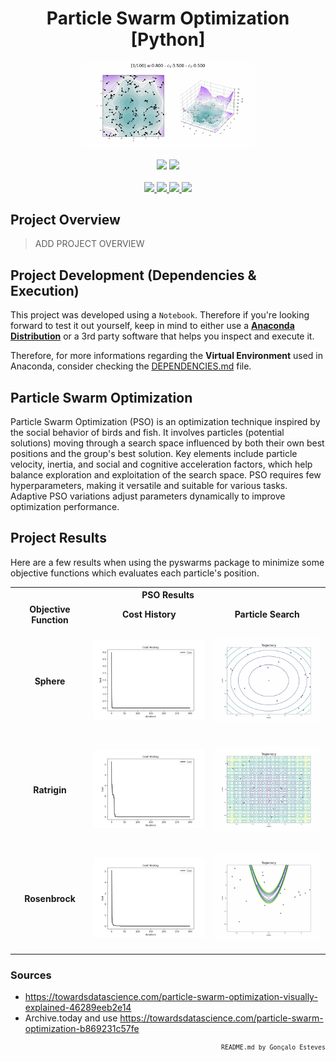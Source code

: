 <div align="center">
    <h1>Particle Swarm Optimization [Python]</h1>
</div>

<p align="center" width="100%">
    <img src="./Particle Swarm Optimization/Assets/PSO.gif" width="55%" height="55%" />
</p>

<div align="center">
    <a>
        <img src="https://img.shields.io/badge/Made%20with-Python-9ACFC3?style=for-the-badge&logo=Python&logoColor=9ACFC3">
    </a>
    <a>
        <img src="https://img.shields.io/badge/Made%20with-Jupyter-9ACFC3?style=for-the-badge&logo=Jupyter&logoColor=9ACFC3">
    </a>
</div>

<br/>

<div align="center">
    <a href="https://github.com/EstevesX10/Particle-Swarm-Optimization/blob/main/LICENSE">
        <img src="https://img.shields.io/github/license/EstevesX10/Particle-Swarm-Optimization?style=flat&logo=gitbook&logoColor=9ACFC3&label=License&color=9ACFC3">
    </a>
    <a href="#">
        <img src="https://img.shields.io/github/repo-size/EstevesX10/Particle-Swarm-Optimization?style=flat&logo=googlecloudstorage&logoColor=9ACFC3&logoSize=auto&label=Repository%20Size&color=9ACFC3">
    </a>
    <a href="#">
        <img src="https://img.shields.io/github/stars/EstevesX10/Particle-Swarm-Optimization?style=flat&logo=adafruit&logoColor=9ACFC3&logoSize=auto&label=Stars&color=9ACFC3">
    </a>
    <a href="https://github.com/EstevesX10/Particle-Swarm-Optimization/blob/main/DEPENDENCIES.md">
        <img src="https://img.shields.io/badge/Dependencies-DEPENDENCIES.md-white?style=flat&logo=anaconda&logoColor=9ACFC3&logoSize=auto&color=9ACFC3"> 
    </a>
</div>

## Project Overview

> ADD PROJECT OVERVIEW

## Project Development (Dependencies & Execution)

This project was developed using a `Notebook`. Therefore if you're looking forward to test it out yourself, keep in mind to either use a **[Anaconda Distribution](https://www.anaconda.com/)** or a 3rd party software that helps you inspect and execute it. 

Therefore, for more informations regarding the **Virtual Environment** used in Anaconda, consider checking the [DEPENDENCIES.md](https://github.com/EstevesX10/Particle-Swarm-Optimization/blob/main/DEPENDENCIES.md) file.

## Particle Swarm Optimization

Particle Swarm Optimization (PSO) is an optimization technique inspired by the social behavior of birds and fish. It involves particles (potential solutions) moving through a search space influenced by both their own best positions and the group's best solution. Key elements include particle velocity, inertia, and social and cognitive acceleration factors, which help balance exploration and exploitation of the search space. PSO requires few hyperparameters, making it versatile and suitable for various tasks. Adaptive PSO variations adjust parameters dynamically to improve optimization performance.

## Project Results

Here are a few results when using the pyswarms package to minimize some objective functions which evaluates each particle's position.

<table width="100%">
  <tr>
    <th colspan="3" height="100%">
        <div align="center">
            PSO Results
        </div>
    </th>
  </tr>

  <tr>
    <td width="25%">
        <div align="center">
        <b>Objective Function</b>
        </div>
    </td>
    <td width="25%">
        <div align="center">
        <b>Cost History</b>
        </div>
    </td>
    <td width="25%">
        <div align="center">
        <b>Particle Search</b>
        </div>
    </td>
  </tr>

  <tr>
    <td width="10%">
        <div align="center">
        <b>Sphere</b>
        </div>
    </td>
    <td width="38%">
        <p align="center"><img src="./Particle Swarm Optimization/PSO with Pyswarms/Cost History/SphereCostHistory.png"/>
        </p>
    </td>
    <td width="52%">
        <p align="center"><img src=".//Particle Swarm Optimization/PSO with Pyswarms/Particle Searches/SphereParticlesSearch.gif" height="auto"/>
        </p>
    </td>
  </tr>

  <tr>
    <td width="10%">
        <div align="center">
        <b>Ratrigin</b>
        </div>
    </td>
    <td width="38%">
        <p align="center"><img src="./Particle Swarm Optimization/PSO with Pyswarms/Cost History/RastriginCostHistory.png"/>
        </p>
    </td>
    <td width="52%">
        <p align="center"><img src=".//Particle Swarm Optimization/PSO with Pyswarms/Particle Searches/RastriginParticlesSearch.gif" height="auto"/>
        </p>
    </td>
  </tr>

  <tr>
    <td width="10%">
        <div align="center">
        <b>Rosenbrock</b>
        </div>
    </td>
    <td width="38%">
        <p align="center"><img src="./Particle Swarm Optimization/PSO with Pyswarms/Cost History/RosenbrockCostHistory.png"/>
        </p>
    </td>
    <td width="52%">
        <p align="center"><img src=".//Particle Swarm Optimization/PSO with Pyswarms/Particle Searches/RosenbrockParticlesSearch.gif" height="auto"/>
        </p>
    </td>
  </tr>

</table>

### Sources

- https://towardsdatascience.com/particle-swarm-optimization-visually-explained-46289eeb2e14
- Archive.today and use https://towardsdatascience.com/particle-swarm-optimization-b869231c57fe

<div align="right">
<sub>

<!-- <sup></sup> -->
`README.md by Gonçalo Esteves`
</sub>
</div>